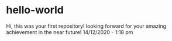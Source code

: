 # hello-world
Hi, this was your first repository! looking forward for your amazing achievement in the near future!
14/12/2020 - 1:18 pm
